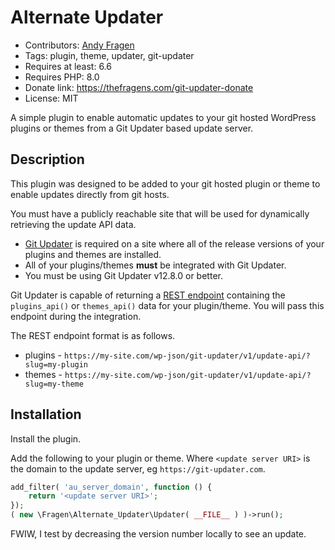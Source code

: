 # Alternate Updater

* Contributors: [Andy Fragen](https://github.com/afragen)
* Tags: plugin, theme, updater, git-updater
* Requires at least: 6.6
* Requires PHP: 8.0
* Donate link: <https://thefragens.com/git-updater-donate>
* License: MIT

A simple plugin to enable automatic updates to your git hosted WordPress plugins or themes from a Git Updater based update server.

## Description

This plugin was designed to be added to your git hosted plugin or theme to enable updates directly from git hosts. 

You must have a publicly reachable site that will be used for dynamically retrieving the update API data.

* [Git Updater](https://git-updater.com) is required on a site where all of the release versions of your plugins and themes are installed.
* All of your plugins/themes **must** be integrated with Git Updater.
* You must be using Git Updater v12.8.0 or better. 

Git Updater is capable of returning a [REST endpoint](https://git-updater.com/knowledge-base/remote-management-restful-endpoints/#articleTOC_3/) containing the `plugins_api()` or `themes_api()` data for your plugin/theme. You will pass this endpoint during the integration.

The REST endpoint format is as follows.

* plugins - `https://my-site.com/wp-json/git-updater/v1/update-api/?slug=my-plugin`
* themes - `https://my-site.com/wp-json/git-updater/v1/update-api/?slug=my-theme`

## Installation

Install the plugin.

Add the following to your plugin or theme. Where `<update server URI>` is the domain to the update server, eg `https://git-updater.com`.

```php
add_filter( 'au_server_domain', function () {
    return '<update server URI>';
});
( new \Fragen\Alternate_Updater\Updater( __FILE__ ) )->run();
```

FWIW, I test by decreasing the version number locally to see an update.
